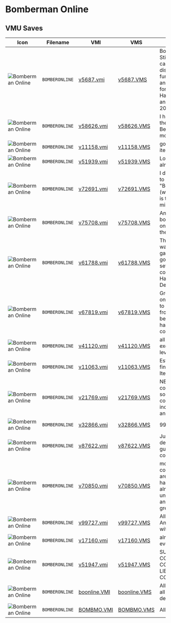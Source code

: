 # Bomberman Online

## VMU Saves

| Icon | Filename | VMI | VMS | Description |
|------|----------|-----|-----|-------------|
| ![Bomberman Online](../icons/BOMBERONLINE.GIF) | `BOMBERONLINE` | [v5687.vmi](v5687.vmi) | [v5687.VMS](v5687.VMS) | Bosses beaten.  Still plenty of cards to win and discover.  It's no fun if there isn't anything new left for you to find.  Have fun. Peace and happiness in 2002.  
| ![Bomberman Online](../icons/BOMBERONLINE.GIF) | `BOMBERONLINE` | [v58626.vmi](v58626.vmi) | [v58626.VMS](v58626.VMS) | I have some of the costumes. Beat 1 player mode. 
| ![Bomberman Online](../icons/BOMBERONLINE.GIF) | `BOMBERONLINE` | [v11158.vmi](v11158.vmi) | [v11158.VMS](v11158.VMS) | good start 15 items good luck 
| ![Bomberman Online](../icons/BOMBERONLINE.GIF) | `BOMBERONLINE` | [v51939.vmi](v51939.vmi) | [v51939.VMS](v51939.VMS) | Lot of stuff done almost finished. 
| ![Bomberman Online](../icons/BOMBERONLINE.GIF) | `BOMBERONLINE` | [v72691.vmi](v72691.vmi) | [v72691.VMS](v72691.VMS) | I didn't manage to beat the "BomberAladdin" (wind boss). He is the only one missing.  
| ![Bomberman Online](../icons/BOMBERONLINE.GIF) | `BOMBERONLINE` | [v75708.vmi](v75708.vmi) | [v75708.VMS](v75708.VMS) | Any collection, 4 boss clear and only one level to the end.  
| ![Bomberman Online](../icons/BOMBERONLINE.GIF) | `BOMBERONLINE` | [v61788.vmi](v61788.vmi) | [v61788.VMS](v61788.VMS) | This is a good way to Start This game Online!  I got 40 custume set and 25 colection.. so Have fun.      The DevilMaster ;;) 
| ![Bomberman Online](../icons/BOMBERONLINE.GIF) | `BOMBERONLINE` | [v67819.vmi](v67819.vmi) | [v67819.VMS](v67819.VMS) | Great save. Many online costumes to choose from.Working on better file that has the super costume 
| ![Bomberman Online](../icons/BOMBERONLINE.GIF) | `BOMBERONLINE` | [v41120.vmi](v41120.vmi) | [v41120.VMS](v41120.VMS) | all unlocked exept some levels 
| ![Bomberman Online](../icons/BOMBERONLINE.GIF) | `BOMBERONLINE` | [v11063.vmi](v11063.vmi) | [v11063.VMS](v11063.VMS) | Este save esta no final, com 56 Itens. 
| ![Bomberman Online](../icons/BOMBERONLINE.GIF) | `BOMBERONLINE` | [v21769.vmi](v21769.vmi) | [v21769.VMS](v21769.VMS) | NEW!!!.updated costume log. soldier online costumes, including ronin and fairy. 
| ![Bomberman Online](../icons/BOMBERONLINE.GIF) | `BOMBERONLINE` | [v32866.vmi](v32866.vmi) | [v32866.VMS](v32866.VMS) | 99%Game 
| ![Bomberman Online](../icons/BOMBERONLINE.GIF) | `BOMBERONLINE` | [v87622.vmi](v87622.vmi) | [v87622.VMS](v87622.VMS) | Just a boss defeated(thunder guy).And a couple of panels 
| ![Bomberman Online](../icons/BOMBERONLINE.GIF) | `BOMBERONLINE` | [v70850.vmi](v70850.vmi) | [v70850.VMS](v70850.VMS) | most of the collection panels are gotten. game has been beaten almost all uniforms, well anywho its a great save 
| ![Bomberman Online](../icons/BOMBERONLINE.GIF) | `BOMBERONLINE` | [v99727.vmi](v99727.vmi) | [v99727.VMS](v99727.VMS) | All area clear!! And extra box with something. 
| ![Bomberman Online](../icons/BOMBERONLINE.GIF) | `BOMBERONLINE` | [v17160.vmi](v17160.vmi) | [v17160.VMS](v17160.VMS) | almost everything 
| ![Bomberman Online](../icons/BOMBERONLINE.GIF) | `BOMBERONLINE` | [v51947.vmi](v51947.vmi) | [v51947.VMS](v51947.VMS) | SUPER SALVE COM POUCA COISA LIBERADAMAIS E COMECO 
| ![Bomberman Online](../icons/BOMBERONLINE.GIF) | `BOMBERONLINE` | [boonline.VMI](boonline.VMI) | [boonline.VMS](boonline.VMS) | All collection and all charcater design!
| ![Bomberman Online](../icons/BOMBERONLINE.GIF) | `BOMBERONLINE` | [BOMBMO.VMI](BOMBMO.VMI) | [BOMBMO.VMS](BOMBMO.VMS) | All unlocked.
